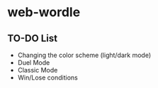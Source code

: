 # web-wordle

## TO-DO List
- Changing the color scheme (light/dark mode)
- Duel Mode
- Classic Mode
- Win/Lose conditions
